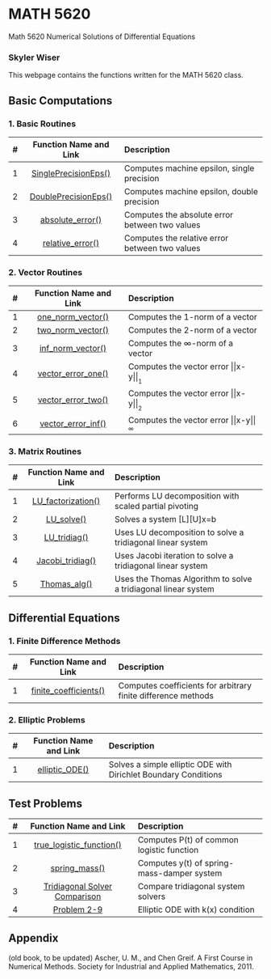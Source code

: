 # MATH 5620
Math 5620 Numerical Solutions of Differential Equations
### Skyler Wiser

This webpage contains the functions written for the MATH 5620 class.

## Basic Computations

### 1. Basic Routines

| # | Function Name and Link | Description |
| :--- | :---: | :--- |
| 1 | [SinglePrecisionEps()](https://swiser.github.io/MATH5620/HW1/SinglePrecisionEps) | Computes machine epsilon, single precision |
| 2 | [DoublePrecisionEps()](https://swiser.github.io/MATH5620/HW1/DoublePrecisionEps) | Computes machine epsilon, double precision |
| 3 | [absolute_error()](https://swiser.github.io/MATH5620/HW1/absolute_error) | Computes the absolute error between two values |
| 4 | [relative_error()](https://swiser.github.io/MATH5620/HW1/relative_error) | Computes the relative error between two values |

### 2. Vector Routines

| # | Function Name and Link | Description |
| :--- | :---: | :--- |
| 1 | [one_norm_vector()](https://swiser.github.io/MATH5620/HW2/one_norm_vector) | Computes the 1-norm of a vector |
| 2 | [two_norm_vector()](https://swiser.github.io/MATH5620/HW2/two_norm_vector) | Computes the 2-norm of a vector |
| 3 | [inf_norm_vector()](https://swiser.github.io/MATH5620/HW2/inf_norm_vector) | Computes the ∞-norm of a vector |
| 4 | [vector_error_one()](https://swiser.github.io/MATH5620/HW2/vector_error_one) | Computes the vector error \|\|x-y\|\|<sub><sub>1</sub></sub> |
| 5 | [vector_error_two()](https://swiser.github.io/MATH5620/HW2/vector_error_two) | Computes the vector error \|\|x-y\|\|<sub><sub>2</sub></sub> |
| 6 | [vector_error_inf()](https://swiser.github.io/MATH5620/HW2/vector_error_inf) | Computes the vector error \|\|x-y\|\|<sub><sub>∞</sub></sub> |

### 3. Matrix Routines

| # | Function Name and Link | Description |
| :--- | :---: | :--- |
| 1 | [LU_factorization()](https://swiser.github.io/MATH5620/HW2/LU_factorization) | Performs LU decomposition with scaled partial pivoting |
| 2 | [LU_solve()](https://swiser.github.io/MATH5620/HW2/LU_solve) | Solves a system [L][U]x=b |
| 3 | [LU_tridiag()](https://swiser.github.io/MATH5620/HW2/LU_tridiag) | Uses LU decomposition to solve a tridiagonal linear system |
| 4 | [Jacobi_tridiag()](https://swiser.github.io/MATH5620/HW2/Jacobi_tridiag) | Uses Jacobi iteration to solve a tridiagonal linear system |
| 5 | [Thomas_alg()](https://swiser.github.io/MATH5620/HW2/Thomas_alg) | Uses the Thomas Algorithm to solve a tridiagonal linear system |

## Differential Equations

### 1. Finite Difference Methods

| # | Function Name and Link | Description |
| :--- | :---: | :--- |
| 1 | [finite_coefficients()](https://swiser.github.io/MATH5620/HW2/finite_coefficients) | Computes coefficients for arbitrary finite difference methods |

### 2. Elliptic Problems

| # | Function Name and Link | Description |
| :--- | :---: | :--- |
| 1 | [elliptic_ODE()](https://swiser.github.io/MATH5620/HW2/elliptic_ODE) | Solves a simple elliptic ODE with Dirichlet Boundary Conditions |


## Test Problems

| # | Function Name and Link | Description |
| :--- | :---: | :--- |
| 1 | [true_logistic_function()](https://swiser.github.io/MATH5620/HW1/true_logistic_function) | Computes P(t) of common logistic function |
| 2 | [spring_mass()](https://swiser.github.io/MATH5620/HW1/spring_mass) | Computes y(t) of spring-mass-damper system |
| 3 | [Tridiagonal Solver Comparison](https://swiser.github.io/MATH5620/HW2/tri_solvers) | Compare tridiagonal system solvers |
| 4 | [Problem 2-9](https://swiser.github.io/MATH5620/HW2/problem9) | Elliptic ODE with k(x) condition |





## Appendix

(old book, to be updated)
Ascher, U. M., and Chen Greif. A First Course in Numerical Methods. Society for Industrial and Applied Mathematics, 2011.

